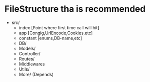 # FileStructure tha is recommended
- src/
    - index [Point where first time call will hit]
    - app [Congig,UrlEncode,Cookies,etc]
    - constant [enums,DB-name,etc]
    - DB/
    - Models/
    - Controller/
    - Routes/
    - Middlewares
    - Utils/
    - More/ (Depends)
